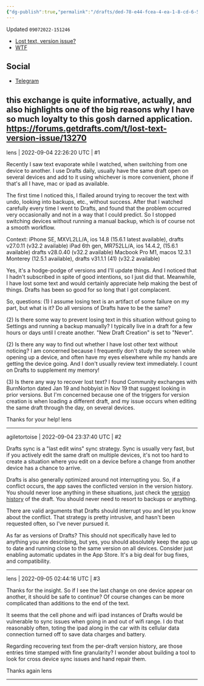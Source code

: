 ```yaml
---
{"dg-publish":true,"permalink":"/drafts/ded-78-e44-fcea-4-ea-1-8-cd-6-5-e635-f05-cfb-1-2/","dgHomeLink":true,"dgPassFrontmatter":false}
---
```


Updated `09072022-151246`

- [Lost text, version issue?](https://forums.getdrafts.com/t/lost-text-version-issue/13270)
- [WTF](https://davidblue.wtf/drafts/DED78E44-FCEA-4EA1-8CD6-5E635F05CFB1.html)


## Social

- [Telegram](https://t.me/draftsapp/279)

this exchange is quite informative, actually, and also highlights one of the big reasons why I have so much loyalty to this gosh darned application. https://forums.getdrafts.com/t/lost-text-version-issue/13270
---

lens | 2022-09-04 22:26:20 UTC | #1

Recently I saw text evaporate while I watched, when switching from one device to another.  I use Drafts daily, usually have the same draft open on several devices and add to it using whichever is more convenient, phone if that's all I have, mac or ipad as available.

The first time I noticed this, I flailed around trying to recover the text with undo, looking into backups, etc., without success.  After that I watched carefully every time I went to Drafts, and found that the problem occurred very occasionally and not in a way that I could predict.  So I stopped switching devices without running a manual backup, which is of course not a smooth workflow.

Context:
iPhone SE, MXVL2LL/A, ios 14.8 (15.6.1 latest available), drafts v27.0.11 (v32.2 available)
iPad 6th gen, MR752LL/A, ios 14.4.2, (15.6.1 available) drafts v28.0.40 (v32.2 available)
Macbook Pro M1, macos 12.3.1 Monterey (12.5.1 available), drafts v31.1.1 (41) (v32.2 available)

Yes, it's a hodge-podge of versions and I'll update things.  And I noticed that I hadn't subscribed in spite of good intentions, so I just did that.  Meanwhile, I have lost some text and would certainly appreciate help making the best of things.  Drafts has been so good for so long that I got complacent.

So, questions:
(1) I assume losing text is an artifact of some failure on my part, but what is it?  Do all versions of Drafts have to be the same?

(2) Is there some way to prevent losing text in this situation without going to Settings and running a backup manually?  I typically live in a draft for a few hours or days until I create another.  "New Draft Creation" is set to "Never".

(2) Is there any way to find out whether I have lost other text without noticing?  I am concerned because I frequently don't study the screen while opening up a device, and often have my eyes elsewhere while my hands are getting the device going.  And I don't usually review text immediately.  I count on Drafts to supplement my memory!

(3) Is there any way to recover lost text?  I found Community exchanges with BurnNorton dated Jan 19 and hobbyist in Nov 19 that suggest looking in prior versions.  But I'm concerned because one of the triggers for version creation is when loading a different draft, and my issue occurs when editing the same draft through the day, on several devices.

Thanks for your help!
lens

-------------------------

agiletortoise | 2022-09-04 23:37:40 UTC | #2

Drafts sync is a "last edit wins" sync strategy. Sync is usually very fast, but if you actively edit the same draft on multiple devices, it's not too hard to create a situation where you edit on a device before a change from another device has a chance to arrive.

Drafts is also generally optimized around not interrupting you. So, if a conflict occurs, the app saves the conflicted version in the version history. You should never lose anything in these situations, just check the [version history](https://docs.getdrafts.com/docs/drafts/versionhistory) of the draft. You should never need to resort to backups or anything.

There are valid arguments that Drafts should interrupt you and let you know about the conflict. That strategy is pretty intrusive, and hasn't been requested often, so I've never pursued it.

As far as versions of Drafts? This should not specifically have led to anything you are describing, but yes, you should absolutely keep the app up to date and running close to the same version on all devices. Consider just enabling automatic updates in the App Store. It's a big deal for bug fixes, and compatibility.

-------------------------

lens | 2022-09-05 02:44:16 UTC | #3

Thanks for the insight. So if I see the last change on one device appear on another, it should be safe to continue?  Of course changes can be more complicated than additions to the end of the text. 

It seems that the cell phone and wifi ipad instances of Drafts would be vulnerable to sync issues when going in and out of wifi range. I do that reasonably often, toting the ipad along in the car with its cellular data connection turned off to save data charges and battery. 

Regarding recovering text from the per-draft version history, are those entries time stamped with fine granularity?  I wonder about building a tool to look for cross device sync issues and hand repair them. 

Thanks again
lens

-------------------------